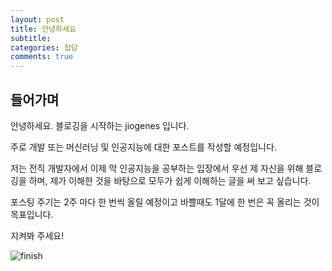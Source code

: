 ```yaml
---
layout: post
title: 안녕하세요
subtitle:  
categories: 잡담
comments: true
---
```


## 들어가며

안녕하세요. 블로깅을 시작하는 jiogenes 입니다.

주로 개발 또는 머신러닝 및 인공지능에 대한 포스트를 작성할 예정입니다.

저는 전직 개발자에서 이제 막 인공지능을 공부하는 입장에서 우선 제 자신을 위해 블로깅을 하며, 제가 이해한 것을 바탕으로 모두가 쉽게 이해하는 글을 써 보고 싶습니다.

포스팅 주기는 2주 마다 한 번씩 올릴 예정이고 바쁠때도 1달에 한 번은 꼭 올리는 것이 목표입니다.

지켜봐 주세요!

![finish](/assets/images/gifs/image.jpg)
